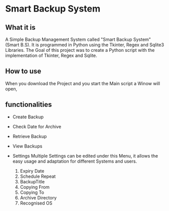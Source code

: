 # Smart Backup System

## What it is
A Simple Backup Management System called "Smart Backup System" (Smart B.S). It is programmed in Python using the Tkinter, Regex and Sqlite3 Libraries. The Goal of this project was to create a Python script with the implementation of Tkinter, Regex and Sqlite.



## How to use
When you download the Project and you start the Main script a Winow will open,
## functionalities

- Create Backup

- Check Date for Archive

- Retrieve Backup

- View Backups

- Settings
    Multiple Settings can be edited under this Menu, it allows the easy usage and adaptation for different Systems and users.

    1. Expiry Date
    2. Schedule Repeat
    3. BackupTitle
    4. Copying From
    5. Copying To
    6. Archive Directory
    7. Recognised OS


